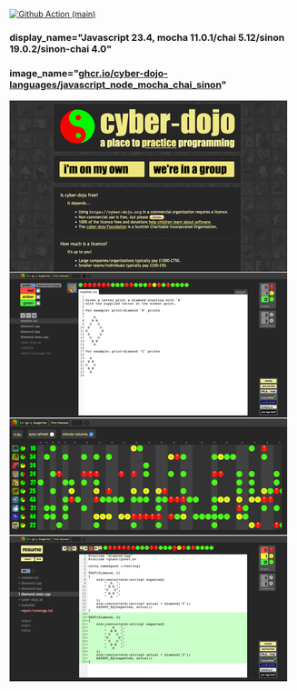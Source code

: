 [![Github Action (main)](https://github.com/cyber-dojo-start-points/javascript-mocha-chai-sinon/actions/workflows/main.yml/badge.svg)](https://github.com/cyber-dojo-start-points/javascript-mocha-chai-sinon/actions)

### display_name="Javascript 23.4, mocha 11.0.1/chai 5.12/sinon 19.0.2/sinon-chai 4.0"
### image_name="[ghcr.io/cyber-dojo-languages/javascript_node_mocha_chai_sinon](https://github.com/cyber-dojo-languages/javascript-mocha-chai-sinon/pkgs/container/javascript_node_mocha_chai_sinon)"

![cyber-dojo.org home page](https://github.com/cyber-dojo/cyber-dojo/blob/master/shared/home_page_snapshot.png)
